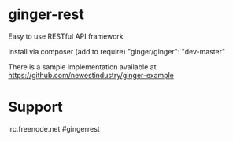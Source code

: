 ginger-rest
===========

Easy to use RESTful API framework

Install via composer (add to require)
    "ginger/ginger": "dev-master"

There is a sample implementation available at https://github.com/newestindustry/ginger-example


Support
=======

irc.freenode.net \#gingerrest
